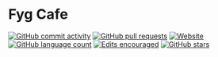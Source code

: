 # Fyg Cafe
[![GitHub commit activity](https://img.shields.io/github/commit-activity/m/FygCafe/fygcafe.github.io)](https://github.com/FygCafe/fygcafe.github.io/commits/main) [![GitHub pull requests](https://img.shields.io/github/issues-pr-raw/FygCafe/fygcafe.github.io)](https://github.com/FygCafe/fygcafe.github.io/pulls?q=is%3Aopen+is%3Apr) [![Website](https://img.shields.io/website?down_color=red&down_message=offline&up_color=blue&up_message=online&url=https%3A%2F%2Ffygcafe.ml%2F)](https://fygcafe.ml/) [![GitHub language count](https://img.shields.io/github/languages/count/FygCafe/fygcafe.github.io?color=brightgreen)](https://github.com/FygCafe/fygcafe.github.io#:~:text=Languages) [![Edits encouraged](https://img.shields.io/badge/edits-encouraged-blue)](https://github.com/FygCafe/fygcafe.github.io/edit/main/userlore.md) [![GitHub stars](https://img.shields.io/github/stars/FygCafe/fygcafe.github.io?color=brightgreen)](https://github.com/FygCafe/fygcafe.github.io/stargazers)